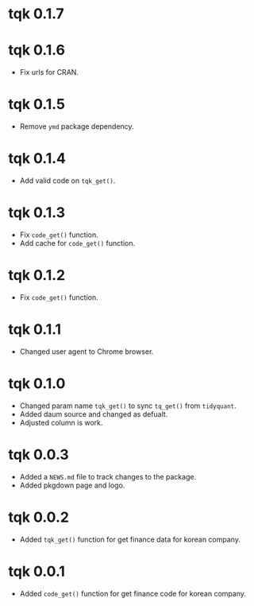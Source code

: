 # tqk 0.1.7

# tqk 0.1.6

* Fix urls for CRAN.

# tqk 0.1.5

* Remove `ymd` package dependency.

# tqk 0.1.4

* Add valid code on `tqk_get()`.

# tqk 0.1.3

* Fix `code_get()` function.
* Add cache for `code_get()` function.

# tqk 0.1.2

* Fix `code_get()` function.

# tqk 0.1.1

* Changed user agent to Chrome browser.

# tqk 0.1.0

* Changed param name `tqk_get()` to sync `tq_get()` from `tidyquant`.
* Added daum source and changed as defualt.
* Adjusted column is work.

# tqk 0.0.3

* Added a `NEWS.md` file to track changes to the package.
* Added pkgdown page and logo.

# tqk 0.0.2

* Added `tqk_get()` function for get finance data for korean company.

# tqk 0.0.1

* Added `code_get()` function for get finance code for korean company.
